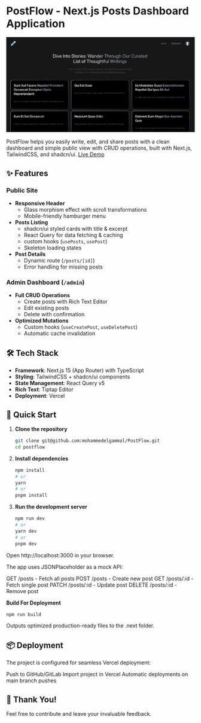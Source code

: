 # PostFlow - Next.js Posts Dashboard Application

![PostFlow Screenshot](/public/screenshot.png)

PostFlow helps you easily write, edit, and share posts with a clean dashboard and simple public view with CRUD operations, built with Next.js, TailwindCSS, and shadcn/ui. [Live Demo](https://post-flow-three.vercel.app)

## ✨ Features

### Public Site

- **Responsive Header**
  - Glass morphism effect with scroll transformations
  - Mobile-friendly hamburger menu
- **Posts Listing**
  - shadcn/ui styled cards with title & excerpt
  - React Query for data fetching & caching
  - custom hooks (`usePosts`, `usePost`)
  - Skeleton loading states
- **Post Details**
  - Dynamic route (`/posts/[id]`)
  - Error handling for missing posts

### Admin Dashboard (`/admin`)

- **Full CRUD Operations**
  - Create posts with Rich Text Editor
  - Edit existing posts
  - Delete with confirmation
- **Optimized Mutations**
  - Custom hooks (`useCreatePost`, `useDeletePost`)
  - Automatic cache invalidation

## 🛠 Tech Stack

- **Framework**: Next.js 15 (App Router) with TypeScript
- **Styling**: TailwindCSS + shadcn/ui components
- **State Management**: React Query v5
- **Rich Text**: Tiptap Editor
- **Deployment**: Vercel

## 🚀 Quick Start

1. **Clone the repository**

   ```bash
   git clone git@github.com:mohammedelgammal/PostFlow.git
   cd postflow
   ```

2. **Install dependencies**

   ```bash
   npm install
   # or
   yarn
   # or
   pnpm install
   ```

3. **Run the development server**
   ```bash
   npm run dev
   # or
   yarn dev
   # or
   pnpm dev
   ```

Open http://localhost:3000 in your browser.

The app uses JSONPlaceholder as a mock API:

GET /posts - Fetch all posts
POST /posts - Create new post
GET /posts/:id - Fetch single post
PATCH /posts/:id - Update post
DELETE /posts/:id - Remove post

**Build For Deployment**

```bash
npm run build
```

Outputs optimized production-ready files to the .next folder.

## 📦 Deployment

The project is configured for seamless Vercel deployment:

Push to GitHub/GitLab
Import project in Vercel
Automatic deployments on main branch pushes

## 💙 Thank You!  

Feel free to contribute and leave your invaluable feedback.
